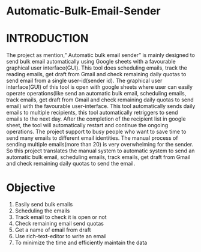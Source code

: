 # Automatic-Bulk-Email-Sender

# INTRODUCTION

The project as mention,” Automatic bulk email sender” is mainly designed to send bulk email automatically using Google sheets with a favourable graphical user interface(GUI). This tool does scheduling emails, track the reading emails, get draft from Gmail and check remaining daily quotas to send email from a single user-id(sender id). The graphical user interface(GUI) of this tool is open with google sheets where user can easily operate operations(like send an automatic bulk email, scheduling emails, track emails, get draft from Gmail and check remaining daily quotas to send email) with the favourable user-interface. This tool automatically sends daily emails to multiple recipients, this tool automatically retriggers to send emails to the next day. After the completion of the recipient list in google sheet, the tool will automatically restart and continue the ongoing operations.
The project support to busy people who want to save time to send many emails to different email identities. The manual process of sending multiple emails(more than 20) is very overwhelming for the sender. So this project translates the manual system to automatic system to send an automatic bulk email, scheduling emails, track emails, get draft from Gmail and check remaining daily quotas to send the email.

# Objective

1.  Easily send bulk emails
2.  Scheduling the emails
3.  Track email to check it is open or not
4.  Check remaining email send quotas
5.  Get a name of email from draft
6.  Use rich-text-editor to write an email
7.  To minimize the time and efficiently maintain the data

